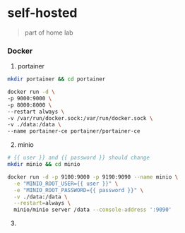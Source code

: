 # self-hosted
> part of home lab

### Docker
1. portainer
```bash
mkdir portainer && cd portainer

docker run -d \
-p 9000:9000 \
-p 8000:8000 \
--restart always \
-v /var/run/docker.sock:/var/run/docker.sock \
-v ./data:/data \
--name portainer-ce portainer/portainer-ce
```
2. minio
```bash
# {{ user }} and {{ password }} should change 
mkdir minio && cd minio

docker run -d -p 9100:9000 -p 9190:9090 --name minio \
  -e "MINIO_ROOT_USER={{ user }}" \
  -e "MINIO_ROOT_PASSWORD={{ password }}" \
  -v ./data:/data \
  --restart=always \
  minio/minio server /data --console-address ':9090'
```
3. 
